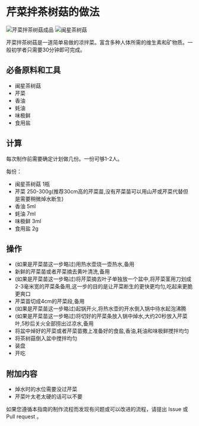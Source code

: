 # 芹菜拌茶树菇的做法

![芹菜拌茶树菇成品](./芹菜拌茶树菇.jpg)
![闽星茶树菇](./闽星茶树菇.jpg)

芹菜拌茶树菇是一道简单易做的凉拌菜。富含多种人体所需的维生素和矿物质。一般初学者只需要30分钟即可完成。

## 必备原料和工具

- 闽星茶树菇
- 芹菜
- 香油
- 蚝油
- 味极鲜
- 食用盐

## 计算

每次制作前需要确定计划做几份。一份可够1-2人。

每份：

- 闽星茶树菇 1瓶
- 芹菜 250-300g(推荐30cm高的芹菜苗,没有芹菜苗可以用山芹或芹菜代替但是需要稍微焯水断生)
- 香油 5ml
- 蚝油 7ml
- 味极鲜 3ml
- 食用盐 2g

## 操作

- (如果是芹菜苗这一步略过)用热水壶烧一壶热水,备用
- 新鲜的芹菜苗或者芹菜摘去黄叶清洗,备用
- (如果是芹菜苗这一步略过)将芹菜摘去叶子单独放一个盆中,将芹菜茎用刀划成2-3毫米宽的芹菜条备用,这一步的目的是让芹菜断生的更快更均匀,吃起来更脆更爽口
- 芹菜苗切成4cm的芹菜段,备用
- (如果是芹菜苗这一步略过)起锅开火,将热水壶的开水倒入锅中待水起泡沸腾
- (如果是芹菜苗这一步略过)将切好的芹菜条放入锅中焯水,大约20秒放入芹菜叶,5秒后关火全部捞出过凉水,备用
- 将盆中焯好的芹菜或者芹菜苗撒上准备好的食盐,香油,耗油和味极鲜搅拌均匀
- 将茶树菇倒入盆中搅拌均匀
- 装盘
- 开吃

## 附加内容

- 焯水时的水位需要没过芹菜
- 芹菜叶太老太硬的话可以不要

如果您遵循本指南的制作流程而发现有问题或可以改进的流程，请提出 Issue 或 Pull request 。

